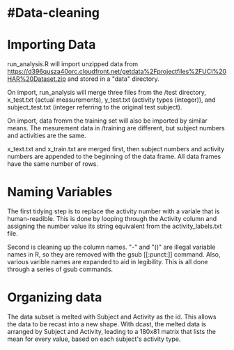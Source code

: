 #Data-cleaning
=============

# Importing Data

run_analysis.R will import unzipped data from https://d396qusza40orc.cloudfront.net/getdata%2Fprojectfiles%2FUCI%20HAR%20Dataset.zip and stored in a "data" directory.

On import, run_analysis will merge three files from the /test directory, x_test.txt (actual measurements), y_test.txt (activity types (integer)), and subject_test.txt (integer referring to the original test subject).

On import, data fromm the training set will also be imported by similar means. The mesurement data in /training are different, but subject numbers and activities are the same.

x_text.txt and x_train.txt are merged first, then subject numbers and activity numbers are appended to the beginning of the data frame. All data frames have the same number of rows.

# Naming Variables

The first tidying step is to replace the activity number with a variale that is human-readible. This is done by looping through the Activity column and assigning the number value its string equivalent from the activity_labels.txt file.

Second is cleaning up the column names. "-" and "()" are illegal variable names in R, so they are removed with the gsub [[:punct:]] command. Also,  various varible names are expanded to aid in legibility. This is all done through a series of gsub commands.

# Organizing data

The data subset is melted with Subject and Activity as the id. This allows the data to be recast into a new shape. With dcast, the melted data is arranged by Subject and Activity, leading to a 180x81 matrix that lists the mean for every value, based on each subject's activity type.
